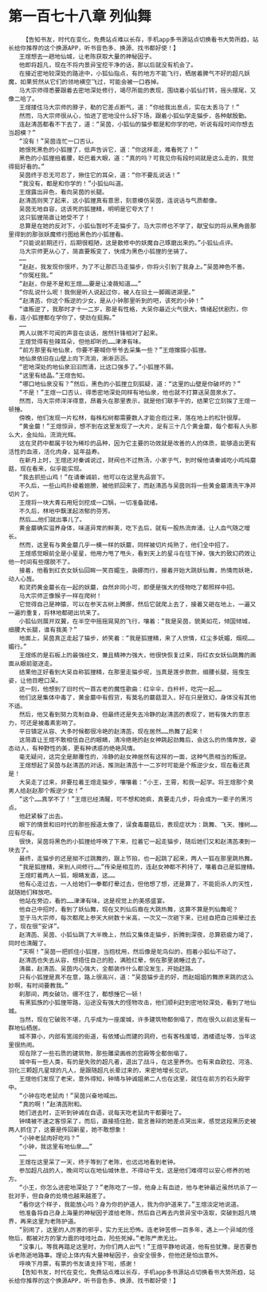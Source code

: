 # 第一百七十八章 列仙舞
        【告知书友，时代在变化，免费站点难以长存，手机app多书源站点切换看书大势所趋，站长给你推荐的这个换源APP，听书音色多、换源、找书都好使！】
       王煊想去一趟地仙城，让老陈获取大量的神秘因子。
       他即将超凡，现在不将内景异宝挖干净的话，那以后就没有机会了。
       在接近密地较深处的路途中，小狐仙指点，有的地方不能飞行，栖居着脾气不好的超凡妖魔，如果贸然从它们的领地横空飞过，可能会被一口吞掉。
       马大宗师得悉要跟着去密地深处修行，竭尽所能的表现，围绕着小狐仙打转，摇头摆尾，又像二哈了。
       王煊搂住马大宗师的脖子，勒的它差点断气，道：“你给我出息点，实在太丢马了！”
       然而，马大宗师很从心，怕进了密地没什么好下场，跟着小狐仙学走猫步，各种献殷勤。
       连赵清菡都看不下去了，道：“吴茵，小狐仙的猫步都是和你学的吧，听说有段时间你想去当超模？”
       “没有！”吴茵连忙一口否认。
       她恨死黑色的小狐狸了，低声告诉它，道：“你这样走，难看死了！”
       黑色的小狐狸扭着腰，眨巴着大眼，道：“真的吗？可我见你有段时间就是这么走的，我觉得挺好看的。”
       吴茵终于忍无可忍了，揪住它的耳朵，道：“你不要乱说话！”
       “我没有，都是和你学的！”小狐仙叫道。
       王煊露出异色，看向吴茵的长腿。
       赵清菡则笑了起来，这小狐狸真有意思，刻意模仿吴茵，连说话与气质都像。
       吴茵无地自容，这该死的狐狸精，明明是它夸大了！
       这只狐狸简直让她受不了！
       总算是在她的反对下，小狐仙暂时不走猫步了。马大宗师也不学了，献宝似的将从黑角兽那里得到的那张妖魔修行图给黑色的小狐狸看。
       “只能说前期还行，后期很粗陋，这是散修中的妖魔自己琢磨出来的。”小狐仙点评。
       马大宗师更从心了，简直要叛变了，快成为黑色小狐狸的坐骑了。
       ……
       “赵赵，我发现你很坏，为了不让那匹马走猫步，你将火引到了我身上。”吴茵神色不善。
       “你冤枉我。”
       “赵赵，你是不是和王煊……要是让凌薇知道……”
       “你乱说什么呢！我倒是听人说起过你，被人在旧土一脚踢进湖里。”
       “赵清菡，你这个叛逆的少女，是从小钟那里听到的吧，该死的小钟！”
       “谁叛逆了，我那时才十一二岁，那是有性格，大吴你最近火气很大，情绪起伏剧烈，你看，连小狐狸都在学你了，使劲在挺胸。”
       ……
       两人以微不可闻的声音在谈话，居然针锋相对了起来。
       王煊觉得有些辣耳朵，但他却听的……津津有味。
       “前方那里有地仙泉，你要不要喊你爷爷去采集一些？”王煊撺掇小狐狸。
       地仙泉依旧在山壁上向下流淌，淅淅沥沥。
       “密地深处的地仙泉汩汩而涌，比这口强多了。”小狐狸不屑。
       “这里有结晶。”王煊告知。
       “哪口地仙泉没有？”然后，黑色的小狐狸立刻狐疑，道：“这里的山壁是你破坏的？”
       “不是！”王煊一口否认，得悉密地深处同样有地仙泉，他也就不打算送吴茵泉水了。
       然而，马大宗师洋洋得意，昂着头在那里表示，就是他们联手干的，结果它立刻挨了王煊一顿捶。
       傍晚，他们发现一片松林，每株松树都需要数人才能合抱过来，落在地上的松针很厚。
       “黄金蘑！”王煊惊异，想不到在这里发现了一大片，足有三十几个黄金蘑，每个都有人头那么大，金灿灿，流淌光辉。
       这在灵药中都属于较为稀珍的品种，因为它主要的功效就是改善的人的体质，能够造出更有活性的血液，活化肉身，延年益寿。
       在新月上时，王煊还对秦诚说过，财阀也不过熬汤，小家子气，到时候他请秦诚吃小鸡炖蘑菇，现在看来，似乎能实现。
       “我去抓些山鸡！”在请秦诚前，他可以在这里先品尝下。
       不久后，一些山鸡扑棱着翅膀，被他抓回来了，而赵清菡与吴茵则将一些黄金蘑清洗干净并切片了。
       王煊将一块大青石用短剑挖成一口锅，一切准备就绪。
       不久后，林地中飘漾起浓郁的芬芳。
       然后……他们就出事儿了。
       黄金蘑确实滋养身体，味道异常的鲜美，吃下去后，就有一股热流奔涌，让人血气随之增长。
       然而，这里有与黄金蘑几乎一模一样的妖蘑，同样被切片炖熟了，他们全中招了。
       王煊感觉眼前全是小星星，他用力甩了甩头，看到天上的星斗在往下掉，强大的致幻药效让他一时间有些摆脱不了。
       接着，他看到红衣女妖仙回眸一笑百媚生，袅娜而行，接着开始大跳妖仙舞，热情而妖艳，动人心旌。
       和灵药黄金蘑长在一起的妖蘑，自然非同小可，即便是强大的怪物吃了都照样中招。
       马大宗师正像猴子一样在爬树！
       它觉得自己是神猿，可以在参天古树上腾挪，然后它就爬上去了，接着又砸在地上，一遍又一遍的重复，将林地都砸出坑来了。
       小狐仙则展开双翼，在半空中摇摇晃晃的飞行，嚷着：“我是吴茵，貌美如花，倾国倾城，细腰大长腿，谁有我美？”
       地面上，吴茵真正走起了猫步，娇笑着：“我是狐狸精，来了人世情，红尘多妩媚，烟视……媚行。”
       王煊练的是石板上的最强经文，兼且精神力强大，他很快恢复过来，将红衣女妖仙跳舞的画面从眼前驱逐走。
       结果他正好看到大吴自称狐狸精，在那里走猫步呢，当真是莲步款款，细腰长腿，摇曳生姿，让他目瞪口呆。
       这一刻，他想到了旧时代一首古老的魔性歌曲：红伞伞，白杆杆，吃完一起……
       他们这是集体中毒了，黄金蘑中有假货，有莫名的蘑菇混入，好在只是致幻，身体没有其他不适。
       然后，他又看到努力克制自身、但最终还是失去冷静的赵清菡的表现了，她有强大的意志力，可还是被毒素影响了。
       平日镇定从容、大多时候都很冷艳的赵清菡，现在居然……热舞了起来！
       这简直让王煊不敢相信自己的眼睛，清冷绝艳的赵女神跳起劲舞后，会这么的热情奔放，姿态动人，有种野性的美，更有种诱惑的绝艳风情。
       毫无疑问，这完全是颠覆性的，冷静的赵女神居然有这样的一面，这种气质相当的叛逆。
       王煊想起了吴茵与赵清菡的对话，推测赵清菡十一二岁时可能是个叛逆少女，现在看还真是！
       大吴走了过来，非要拉着王煊走猫步，嚷嚷着：“小王，王霄，和我一起学。将王煊那个臭男人给赵赵那个叛逆少女！”
       “这个……真学不了！”王煊已经清醒，可不想和她疯，真要走几步，将会成为一辈子的黑污点。
       他赶紧躲了出去。
       眼下的情景和旧时代的那些报道太像了，误食毒蘑菇后，表现症状为：跳舞、飞天、撞树……应有尽有。
       很快，吴茵将黑色的小狐狸给呼唤了下来，拉着它一起走猫步，随后她们又和赵清菡凑到一块去了。
       最终，走猫步的还是拗不过跳舞的，跟上节拍，也一起跳了起来，两人一狐在那里跳热舞。
       “我是狐狸精，来到人间修行……”传染是相互的，连赵女神都不矜持了，嚷着自己是狐狸精。
       王煊盯着两人一狐，眼睛发直，这……
       他有心走过去，一人给她们一拳都打晕过去，但他想了想，还是算了，不能扼杀人的天性，就随她们释放吧。
       他站在旁边，看的……津津有味，这是视觉上的美感盛宴。
       他自己中招时，看到了妖仙舞，现在又列仙后裔在大跳热舞，这算不算是列仙舞呢？
       至于马大宗师，每次都爬上参天大树数十米高，一次又一次砸下来，已经自把自己摔晕过去了，现在很“安详”。
       赵清菡、吴茵、小狐仙跳了大半晚上，然后又集体走猫步，折腾到深夜，总算筋疲力竭了，同时也清醒了。
       “天啊！”吴茵一把抓住小狐狸，当抱枕用，然后像是鸵鸟似的，抱着小狐仙不动了。
       赵清菡也失去从容，想捂住自己的脸，满脸红晕，倒在那里装睡过去了。
       清晨，赵清菡、吴茵内心强大，全都装作什么都没发生，开始赶路。
       只有小狐狸是真不在意，路上很高兴，道：“吴茵猫步走的好，而赵姐姐的舞原来跳的这么妙啊，有时间要教我。”
       刹那间，两女破功，绷不住了，都想捶它一顿！
       有黑狐族的小狐狸带路，沿途没有强大的怪物攻击，他们顺利赶到密地较深处，看到了地仙城。
       当然，现在它破败不堪，几乎成为一座废城，许多建筑物都倒塌了，而在很久以前这里有一群地仙栖居。
       城不算小，内部有宽阔的街道，有依矮山而建的洞府，也有客栈废墟，酒楼遗址等，当年这里很热闹。
       现在除了一些石质的建筑物，那些雕梁画栋的宫殿等全都倒塌了。
       城中有一些人类，有的是失败的超凡者，退出了战斗，在这里养伤。也有来自欧拉、河洛、羽化三颗超凡星球的凡人，是跟随超凡长辈过来的，来密地增长见识。
       王煊他们发现了老宋，意外得知，钟晴与钟诚姐弟二人也在这里，就住在前方的石头殿宇中。
       “小钟在吃老鼠肉！”吴茵兴奋地喊出。
       “真的啊！”赵清菡附和。
       她们进去时，正听到钟诚在自语，说每天吃老鼠肉干都要吐了。
       钟晴被不速之客惊呆了，而后，直接捂住脸，能言善辩的她差点哭出来，感觉这段黑历史被两人抓住了，这要是传回新星，她不敢想象！
       “小钟老鼠肉好吃吗？”
       “小钟，我这里有地仙泉……”
       ……
       王煊在这里呆了一天，终于等到了老陈，也远远地看到老钟。
       参加超凡战的人，晚间可以在地仙城休息，不得动干戈，这是他们难得可以安心修养的地方。
       “小王，你怎么进密地深处了？”老陈吃了一惊，他身上有血迹，他与老钟最近虽然坑杀了一批对手，但自身的处境也越来越差了。
       “看你这个样子，我能放心吗？身为你的护道人，我为你护道来了。”王煊淡定地说道。
       他准备将自己身上海量的神秘因子渡给老陈，然后自己再去内景异宝中汲取，突破到超凡境界，再来这里为老陈护道。
       “别闹了，这里的人厉害的邪乎，实力无比恐怖。连老钟苦修一百多年，遇上一个异域的怪物后，都被对方的掌力震的哇哇吐血，险些死掉。”老陈严肃无比。
       “没事儿，等我再踏足这里时，为你们两人出气！”王煊平静地说道，他有些犹豫，是否要告诉老陈逝地路事。理论上体内有大量神秘因子，会安全很多，但他还是怕出意外。
       呼唤下月票，有票的书友请支持下啦，感谢！
       【告知书友，时代在变化，免费站点难以长存，手机app多书源站点切换看书大势所趋，站长给你推荐的这个换源APP，听书音色多、换源、找书都好使！】